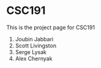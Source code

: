 CSC191
======

This is the project page for CSC191

1. Joubin Jabbari
2. Scott Livingston
3. Serge Lysak
4. Alex Chernyak
